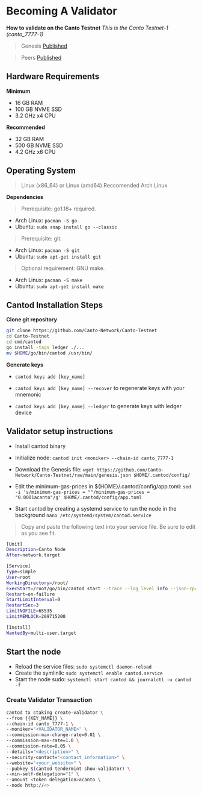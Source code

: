 # Becoming A Validator
**How to validate on the Canto Testnet**
*This is the Canto Testnet-1 (canto_7777-1)*

> Genesis [Published](https://github.com/Canto-Network/Canto-Testnet/Networks/Testnet/raw/main/genesis.json)

> Peers [Published](https://hack.md)

## Hardware Requirements
**Minimum**
* 16 GB RAM
* 100 GB NVME SSD
* 3.2 GHz x4 CPU

**Recommended**
* 32 GB RAM
* 500 GB NVME SSD
* 4.2 GHz x6 CPU 

## Operating System 

> Linux (x86_64) or Linux (amd64) Reccomended Arch Linux

**Dependencies**
> Prerequisite: go1.18+ required.
* Arch Linux: `pacman -S go`
* Ubuntu: `sudo snap install go --classic`

> Prerequisite: git. 
* Arch Linux: `pacman -S git`
* Ubuntu: `sudo apt-get install git`

> Optional requirement: GNU make. 
* Arch Linux: `pacman -S make`
* Ubuntu: `sudo apt-get install make`

## Cantod Installation Steps

**Clone git repository**

```bash
git clone https://github.com/Canto-Network/Canto-Testnet
cd Canto-Testnet
cd cmd/cantod
go install -tags ledger ./...
mv $HOME/go/bin/cantod /usr/bin/
```
**Generate keys**

* `cantod keys add [key_name]`

* `cantod keys add [key_name] --recover` to regenerate keys with your mnemonic

* `cantod keys add [key_name] --ledger` to generate keys with ledger device

## Validator setup instructions

* Install cantod binary

* Initialize node: `cantod init <moniker> --chain-id canto_7777-1`

* Download the Genesis file: `wget https://github.com/Canto-Network/Canto-Testnet/raw/main/genesis.json $HOME/.cantod/config/`
 
* Edit the minimum-gas-prices in ${HOME}/.cantod/config/app.toml: `sed -i 's/minimum-gas-prices = ""/minimum-gas-prices = "0.0001acanto"/g' $HOME/.cantod/config/app.toml`

* Start cantod by creating a systemd service to run the node in the background
`nano /etc/systemd/system/cantod.service`
> Copy and paste the following text into your service file. Be sure to edit as you see fit.

```bash
[Unit]
Description=Canto Node
After=network.target

[Service]
Type=simple
User=root
WorkingDirectory=/root/
ExecStart=/root/go/bin/cantod start --trace --log_level info --json-rpc.api eth,txpool,personal,net,debug,web3 --api.enable
Restart=on-failure
StartLimitInterval=0
RestartSec=3
LimitNOFILE=65535
LimitMEMLOCK=209715200

[Install]
WantedBy=multi-user.target
```
## Start the node
* Reload the service files: `sudo systemctl daemon-reload` 
* Create the symlinlk: `sudo systemctl enable cantod.service` 
* Start the node sudo: `systemctl start cantod && journalctl -u cantod -f`

### Create Validator Transaction
```bash
cantod tx staking create-validator \
--from {{KEY_NAME}} \
--chain-id canto_7777-1 \
--moniker="<VALIDATOR_NAME>" \
--commission-max-change-rate=0.01 \
--commission-max-rate=1.0 \
--commission-rate=0.05 \
--details="<description>" \
--security-contact="<contact_information>" \
--website="<your_website>" \
--pubkey $(cantod tendermint show-validator) \
--min-self-delegation="1" \
--amount <token delegation>acanto \
--node http://<>
```
